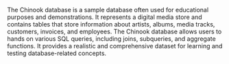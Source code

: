 The Chinook database is a sample database often used for educational purposes and 
demonstrations. It represents a digital media store and contains tables that store information 
about artists, albums, media tracks, customers, invoices, and employees. The Chinook 
database allows users to hands on various SQL queries, including joins, subqueries, and 
aggregate functions. It provides a realistic and comprehensive dataset for learning and testing 
database-related concepts.
